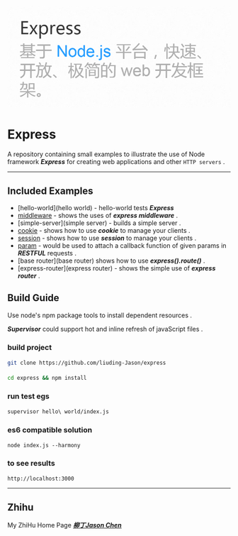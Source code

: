
![logo](./img/title.png)
	
# Express
	
A repository containing small examples to illustrate the use of Node framework ***Express*** for creating web applications and other `HTTP servers` .

***

## Included Examples

 - [hello-world](hello world) - hello-world tests ***Express*** 
 - [middleware](middleware) - shows the uses of ***express middleware*** .
 - [simple-server](simple server) -  builds a simple server .
 - [cookie](cookie) - shows how to use ***cookie*** to manage your clients .
 - [session](session) - shows how to use ***session*** to manage your clients .
 - [param](param) - would be used to attach a callback function of given params in ***RESTFUL*** requests .
 - [base router](base router) shows how to use ***express().route()*** .
 - [express-router](express router) - shows the simple use of ***express router*** .


## Build Guide 

Use node's npm package tools to install dependent resources .

***Supervisor*** could support hot and inline refresh of javaScript files .

### build project
```bash
git clone https://github.com/liuding-Jason/express

cd express && npm install
```
### run test egs
```bash
supervisor hello\ world/index.js 
```	
### es6 compatible solution

	node index.js --harmony

### to see results

	http://localhost:3000

***

## Zhihu

My ZhiHu Home Page ***[柳丁Jason Chen](https://www.zhihu.com/people/liu-ding-jasonchen)*** 